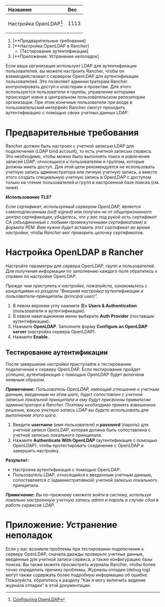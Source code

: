 ﻿


|**Название**|**Вес**|
| :- | :- |
|<p>Настройка OpenLDAP[^1]</p>|1113|


1.  [**Предварительные требования]
2.  [**Настройка OpenLDAP в Rancher]
    +  [Тестирование аутентификации]
3.  [**Приложение: Устранение неполадок]


Если ваша организация использует LDAP для аутентификации пользователей, вы можете настроить Rancher, чтобы он взаимодействовал с сервером OpenLDAP для аутентификации пользователей. Это позволяет администраторам Rancher контролировать доступ к кластерам и проектам. Для этого используются пользователи и группы, управление которыми происходит извне в центральном пользовательском репозитории организации. При этом конечные пользователи при входе в пользовательский интерфейс Rancher смогут проходить аутентификацию с помощью своих учетных данных LDAP. 

# Предварительные требования
Rancher должен быть настроен с учетной записью LDAP для подключения  (LDAP bind account), то есть учетной записью сервиса. Это необходимо, чтобы можно было выполнять поиск и извлечение записей LDAP, относящихся к пользователям и группам, которые должны иметь доступ. Для этой цели рекомендуется не использовать учетную запись администратора или личную учетную запись, а вместо этого создать специальную учетную запись в OpenLDAP с доступом только на чтение пользователей и групп в настроенной базе поиска (см. ниже).

***Использование TLS?***

*Если сертификат, используемый сервером OpenLDAP, является самоподписанным (self-signed) или получен не от общепризнанного центра сертификации, убедитесь, что у вас под рукой есть сертификат CA (объединенный с любыми промежуточными сертификатами) в формате PEM. Вам нужно будет вставить этот сертификат во время настройки, чтобы Rancher мог проверить цепочку сертификатов.*

# Настройка OpenLDAP в Rancher
Настройте параметры для сервера OpenLDAP, групп и пользователей. Для получения информации по заполнению каждого поля обратитесь к справке по настройке OpenLDAP.

*Прежде чем приступить к настройке, пожалуйста, ознакомьтесь с концепциями  из раздела "Внешняя настройка аутентификации и пользователи-принципалы (principal user)".*

1. В левом верхнем углу нажмите **☰> Users & Authentication** (пользователи и аутентификация).
2. В левом навигационном меню выберите **Auth Provider** (поставщик аутентификации).
3. Нажмите **OpenLDAP**. Заполните форму **Configure an OpenLDAP server** (настройка сервера OpenLDAP). 
4. Нажмите **Enable**.
## Тестирование аутентификации
После завершения настройки приступайте к тестированию подключения к серверу OpenLDAP. Если тестирование пройдет успешно, аутентификация с помощью OpenLDAP будет включена неявным образом.

***Примечание:** Пользователь OpenLDAP, имеющий отношение к учетным данным, введенным на этом шаге, будет сопоставлен с учетной записью локальной принципала и ему будут присвоены привилегии администратора в Rancher. Поэтому необходимо принять взвешенное решение, какую учетную запись LDAP вы будете использовать для выполнения этого шага.*

1. Введите **username** (имя пользователя) и **password** (пароль) для учетной записи OpenLDAP, которая должна быть сопоставлена с учетной записью локального принципала.
2. Нажмите **Authenticate With OpenLDAP** (аутентификация с помощью OpenLDAP), чтобы протестировать соединение с OpenLDAP и завершить настройку.

**Результат:**

- Настроена аутентификация с помощью OpenLDAP.
- Пользователь LDAP, относящийся к введенным учетным данным, сопоставляется с (административной) учетной записью локального принципала.

***Примечание:** Вы по-прежнему сможете войти в систему, используя локально настроенную учетную запись admin и пароль в случае сбоя в работе сервисов LDAP.*
# Приложение: Устранение неполадок
Если у вас возникли проблемы при тестировании подключения к серверу OpenLDAP, сначала дважды проверьте учетные данные, введенные для учетной записи сервиса, а также конфигурацию базы поиска. Вы также можете просмотреть журналы Rancher, чтобы более точно определить причину проблемы. Журналы отладки (debug log) могут также содержать более подробную информацию об ошибке. Пожалуйста, обратитесь к разделу "Как я могу включить ведение журнала отладки" в этой документации.


[^1]: [Configuring OpenLDAP](https://github.com/rancher/docs/blob/master/content/rancher/v2.6/en/admin-settings/authentication/openldap/_index.md)
